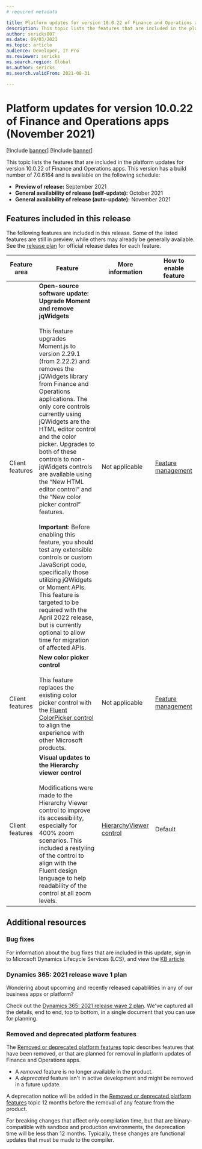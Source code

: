 ```yaml
---
# required metadata

title: Platform updates for version 10.0.22 of Finance and Operations apps (November 2021)
description: This topic lists the features that are included in the platform updates for version 10.0.22 of Finance and Operations apps.
author: sericks007
ms.date: 09/03/2021
ms.topic: article
audience: Developer, IT Pro
ms.reviewer: sericks
ms.search.region: Global
ms.author: sericks
ms.search.validFrom: 2021-08-31

---
```

# Platform updates for version 10.0.22 of Finance and Operations apps (November 2021)

[!include [banner](../includes/banner.md)]
[!include [banner](../includes/preview-banner.md)]

This topic lists the features that are included in the platform updates for version 10.0.22 of Finance and Operations apps. This version has a build number of 7.0.6164 and is available on the following schedule:

- **Preview of release:** September 2021
- **General availability of release (self-update):** October 2021
- **General availability of release (auto-update):** November 2021

## Features included in this release

The following features are included in this release. Some of the listed features are still in preview, while others may already be generally available. See the [release plan](/dynamics365-release-plan/2021wave2/finance-operations/finance-operations-crossapp-capabilities/planned-features) for official release dates for each feature.

| Feature area   | Feature                                                  | More information              | How to enable feature |
|----------------|----------------------------------------------------------|-------------------------------|-----------------------|
| Client features | **Open-source software update: Upgrade Moment and remove jqWidgets**<br><br>This feature upgrades Moment.js to version 2.29.1 (from 2.22.2) and removes the jQWidgets library from Finance and Operations applications. The only core controls currently using jQWidgets are the HTML editor control and the color picker. Upgrades to both of these controls to non-jqWidgets controls are available using the “New HTML editor control” and the “New color picker control” features.<br><br>**Important**: Before enabling this feature, you should test any extensible controls or custom JavaScript code, specifically those utilizing jQWidgets or Moment APIs. This feature is targeted to be required with the April 2022 release, but is currently optional to allow time for migration of affected APIs.  | Not applicable | [Feature management](../../fin-ops/get-started/feature-management/feature-management-overview.md) |
| Client features | **New color picker control**<br><br>This feature replaces the existing color picker control with the [Fluent ColorPicker control](https://developer.microsoft.com/fluentui#/controls/web/colorpicker) to align the experience with other Microsoft products.  | Not applicable | [Feature management](../../fin-ops/get-started/feature-management/feature-management-overview.md) |
| Client features | **Visual updates to the Hierarchy viewer control**<br><br>Modifications were made to the Hierarchy Viewer control to improve its accessibility, especially for 400% zoom scenarios. This included a restyling of the control to align with the Fluent design language to help readability of the control at all zoom levels.  | [HierarchyViewer control](../user-interface/hierarchy-viewer-control.md) | Default |


## Additional resources

### Bug fixes

For information about the bug fixes that are included in this update, sign in to Microsoft Dynamics Lifecycle Services (LCS), and view the [KB article](https://fix.lcs.dynamics.com/Issue/Details?bugId=615299).

### Dynamics 365: 2021 release wave 1 plan

Wondering about upcoming and recently released capabilities in any of our business apps or platform?

Check out the [Dynamics 365: 2021 release wave 2 plan](/dynamics365-release-plan/2021wave2/). We've captured all the details, end to end, top to bottom, in a single document that you can use for planning.

### Removed and deprecated platform features

The [Removed or deprecated platform features](removed-deprecated-features-platform-updates.md) topic describes features that have been removed, or that are planned for removal in platform updates of Finance and Operations apps.

- A *removed* feature is no longer available in the product.
- A *deprecated* feature isn't in active development and might be removed in a future update.

A deprecation notice will be added in the [Removed or deprecated platform features](removed-deprecated-features-platform-updates.md) topic 12 months before the removal of any feature from the product.

For breaking changes that affect only compilation time, but that are binary-compatible with sandbox and production environments, the deprecation time will be less than 12 months. Typically, these changes are functional updates that must be made to the compiler.
